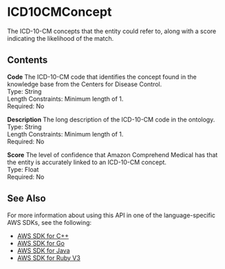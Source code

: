 # ICD10CMConcept<a name="API_medical_ICD10CMConcept"></a>

 The ICD\-10\-CM concepts that the entity could refer to, along with a score indicating the likelihood of the match\.

## Contents<a name="API_medical_ICD10CMConcept_Contents"></a>

 **Code**   <a name="comprehend-Type-medical_ICD10CMConcept-Code"></a>
The ICD\-10\-CM code that identifies the concept found in the knowledge base from the Centers for Disease Control\.  
Type: String  
Length Constraints: Minimum length of 1\.  
Required: No

 **Description**   <a name="comprehend-Type-medical_ICD10CMConcept-Description"></a>
The long description of the ICD\-10\-CM code in the ontology\.  
Type: String  
Length Constraints: Minimum length of 1\.  
Required: No

 **Score**   <a name="comprehend-Type-medical_ICD10CMConcept-Score"></a>
The level of confidence that Amazon Comprehend Medical has that the entity is accurately linked to an ICD\-10\-CM concept\.  
Type: Float  
Required: No

## See Also<a name="API_medical_ICD10CMConcept_SeeAlso"></a>

For more information about using this API in one of the language\-specific AWS SDKs, see the following:
+  [AWS SDK for C\+\+](https://docs.aws.amazon.com/goto/SdkForCpp/comprehendmedical-2018-10-30/ICD10CMConcept) 
+  [AWS SDK for Go](https://docs.aws.amazon.com/goto/SdkForGoV1/comprehendmedical-2018-10-30/ICD10CMConcept) 
+  [AWS SDK for Java](https://docs.aws.amazon.com/goto/SdkForJava/comprehendmedical-2018-10-30/ICD10CMConcept) 
+  [AWS SDK for Ruby V3](https://docs.aws.amazon.com/goto/SdkForRubyV3/comprehendmedical-2018-10-30/ICD10CMConcept) 
